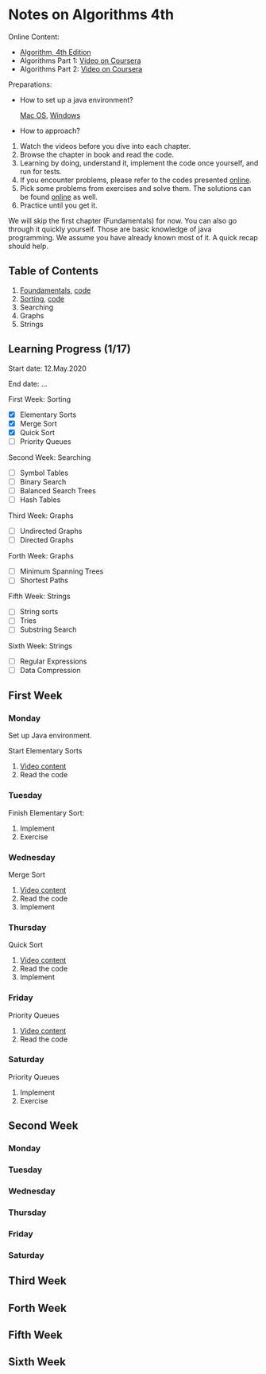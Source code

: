 # Notes on Algorithms 4th

Online Content:
- [Algorithm, 4th Edition](https://algs4.cs.princeton.edu/home/)
- Algorithms Part 1: [Video on Coursera](https://www.coursera.org/learn/algorithms-part1)
- Algorithms Part 2: [Video on Coursera](https://www.coursera.org/learn/algorithms-part2)

Preparations:

- How to set up a java environment?

    [Mac OS](https://lift.cs.princeton.edu/java/mac/), [Windows](https://lift.cs.princeton.edu/java/windows/)

- How to approach?

1. Watch the videos before you dive into each chapter.
2. Browse the chapter in book and read the code.
3. Learning by doing, understand it, implement the code once yourself, and run for tests.
4. If you encounter problems, please refer to the codes presented [online](https://algs4.cs.princeton.edu/code/).
5. Pick some problems from exercises and solve them. The solutions can be found [online](https://algs4.cs.princeton.edu/code/) as well.
6. Practice until you get it.

We will skip the first chapter (Fundamentals) for now. You can also go through it quickly yourself. 
Those are basic knowledge of java programming.
We assume you have already known most of it. A quick recap should help.

## Table of Contents

1. [Foundamentals](1-Foundamentals.md), [code](algs4/foundamentals)
2. [Sorting](2-Sorting.md), [code](algs4/sorting)
3. Searching
4. Graphs
5. Strings

## Learning Progress (1/17)

Start date: 12.May.2020

End date: ...

First Week: Sorting

- [X] Elementary Sorts
- [X] Merge Sort
- [X] Quick Sort
- [ ] Priority Queues

Second Week: Searching

- [ ] Symbol Tables 
- [ ] Binary Search
- [ ] Balanced Search Trees
- [ ] Hash Tables

Third Week: Graphs

- [ ] Undirected Graphs
- [ ] Directed Graphs

Forth Week: Graphs

- [ ] Minimum Spanning Trees
- [ ] Shortest Paths

Fifth Week: Strings

- [ ] String sorts
- [ ] Tries
- [ ] Substring Search
 
Sixth Week: Strings
- [ ] Regular Expressions
- [ ] Data Compression

## First Week

### Monday 

Set up Java environment.

Start Elementary Sorts
1. [Video content](https://www.coursera.org/learn/algorithms-part1/lecture/JHpgy/sorting-introduction)
2. Read the code

### Tuesday

Finish Elementary Sort: 
1. Implement
2. Exercise

### Wednesday

Merge Sort

1. [Video content](https://www.coursera.org/lecture/algorithms-part1/mergesort-ARWDq)
2. Read the code
3. Implement

### Thursday

Quick Sort

1. [Video content](https://www.coursera.org/lecture/algorithms-part1/quicksort-vjvnC)
2. Read the code
3. Implement

### Friday

Priority Queues

1. [Video content](https://www.coursera.org/lecture/algorithms-part1/binary-heaps-Uzwy6)
2. Read the code

### Saturday

Priority Queues

1. Implement
2. Exercise

## Second Week
### Monday
### Tuesday
### Wednesday
### Thursday
### Friday
### Saturday
## Third Week
## Forth Week
## Fifth Week
## Sixth Week
